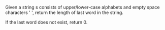 Given a string s consists of upper/lower-case alphabets and empty space characters ' ', return the length of last word in the string.

If the last word does not exist, return 0.
